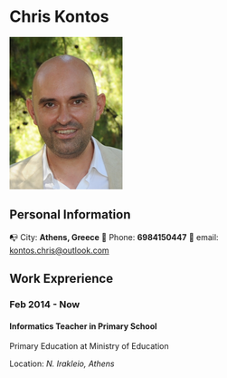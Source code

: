 # Chris Kontos
![Image of Chris](my-logo-10.png)

## Personal Information
:mailbox_with_no_mail: City: **Athens, Greece** :iphone: Phone: **6984150447** :email: email: kontos.chris@outlook.com

## Work Exprerience

### Feb 2014 - Now
#### Informatics Teacher in Primary School
Primary Education at Ministry of Education

Location: *N. Irakleio, Athens*
